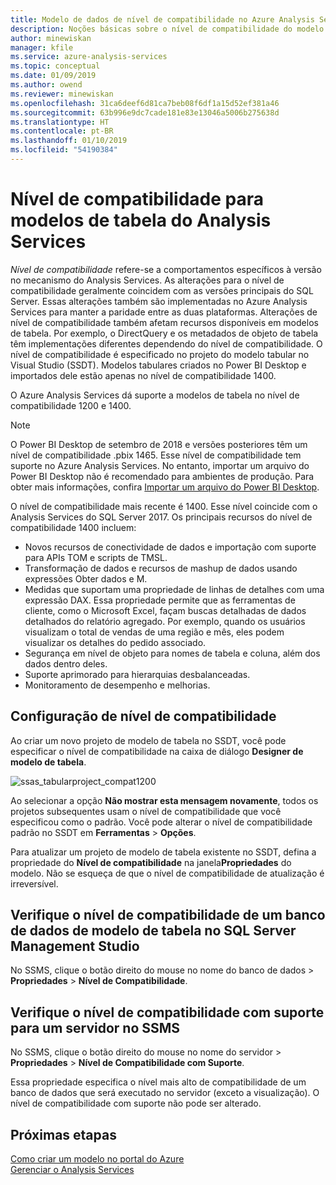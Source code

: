 ```yaml
---
title: Modelo de dados de nível de compatibilidade no Azure Analysis Services | Microsoft Docs
description: Noções básicas sobre o nível de compatibilidade do modelo de dados de tabela.
author: minewiskan
manager: kfile
ms.service: azure-analysis-services
ms.topic: conceptual
ms.date: 01/09/2019
ms.author: owend
ms.reviewer: minewiskan
ms.openlocfilehash: 31ca6deef6d81ca7beb08f6df1a15d52ef381a46
ms.sourcegitcommit: 63b996e9dc7cade181e83e13046a5006b275638d
ms.translationtype: HT
ms.contentlocale: pt-BR
ms.lasthandoff: 01/10/2019
ms.locfileid: "54190384"
---
```

# <a name="compatibility-level-for-analysis-services-tabular-models"></a>Nível de compatibilidade para modelos de tabela do Analysis Services

*Nível de compatibilidade* refere-se a comportamentos específicos à versão no mecanismo do Analysis Services. As alterações para o nível de compatibilidade geralmente coincidem com as versões principais do SQL Server. Essas alterações também são implementadas no Azure Analysis Services para manter a paridade entre as duas plataformas. Alterações de nível de compatibilidade também afetam recursos disponíveis em modelos de tabela. Por exemplo, o DirectQuery e os metadados de objeto de tabela têm implementações diferentes dependendo do nível de compatibilidade. O nível de compatibilidade é especificado no projeto do modelo tabular no Visual Studio (SSDT). Modelos tabulares criados no Power BI Desktop e importados dele estão apenas no nível de compatibilidade 1400.

O Azure Analysis Services dá suporte a modelos de tabela no nível de compatibilidade 1200 e 1400. 

> [!NOTE]
> O Power BI Desktop de setembro de 2018 e versões posteriores têm um nível de compatibilidade .pbix 1465. Esse nível de compatibilidade tem suporte no Azure Analysis Services. No entanto, importar um arquivo do Power BI Desktop não é recomendado para ambientes de produção. Para obter mais informações, confira [Importar um arquivo do Power BI Desktop](analysis-services-import-pbix.md).

O nível de compatibilidade mais recente é 1400. Esse nível coincide com o Analysis Services do SQL Server 2017. Os principais recursos do nível de compatibilidade 1400 incluem:

*  Novos recursos de conectividade de dados e importação com suporte para APIs TOM e scripts de TMSL. 
*  Transformação de dados e recursos de mashup de dados usando expressões Obter dados e M.
*  Medidas que suportam uma propriedade de linhas de detalhes com uma expressão DAX. Essa propriedade permite que as ferramentas de cliente, como o Microsoft Excel, façam buscas detalhadas de dados detalhados do relatório agregado. Por exemplo, quando os usuários visualizam o total de vendas de uma região e mês, eles podem visualizar os detalhes do pedido associado. 
*  Segurança em nível de objeto para nomes de tabela e coluna, além dos dados dentro deles.
*  Suporte aprimorado para hierarquias desbalanceadas.
*  Monitoramento de desempenho e melhorias.
 
## <a name="set-compatibility-level"></a>Configuração de nível de compatibilidade

 Ao criar um novo projeto de modelo de tabela no SSDT, você pode especificar o nível de compatibilidade na caixa de diálogo **Designer de modelo de tabela**. 
  
 ![ssas_tabularproject_compat1200](./media/analysis-services-compat-level/aas-tabularproject-compat.png)  
  
 Ao selecionar a opção **Não mostrar esta mensagem novamente**, todos os projetos subsequentes usam o nível de compatibilidade que você especificou como o padrão. Você pode alterar o nível de compatibilidade padrão no SSDT em **Ferramentas** > **Opções**.  
  
 Para atualizar um projeto de modelo de tabela existente no SSDT, defina a propriedade do **Nível de compatibilidade** na janela**Propriedades** do modelo. Não se esqueça de que o nível de compatibilidade de atualização é irreversível.
  
## <a name="check-compatibility-level-for-a-tabular-model-database-in-sql-server-management-studio"></a>Verifique o nível de compatibilidade de um banco de dados de modelo de tabela no SQL Server Management Studio 

 No SSMS, clique o botão direito do mouse no nome do banco de dados > **Propriedades** > **Nível de Compatibilidade**.  
  
## <a name="check-supported-compatibility-level-for-a-server-in-ssms"></a>Verifique o nível de compatibilidade com suporte para um servidor no SSMS  

 No SSMS, clique o botão direito do mouse no nome do servidor > **Propriedades** > **Nível de Compatibilidade com Suporte**.  
  
 Essa propriedade especifica o nível mais alto de compatibilidade de um banco de dados que será executado no servidor (exceto a visualização). O nível de compatibilidade com suporte não pode ser alterado.  

## <a name="next-steps"></a>Próximas etapas

  [Como criar um modelo no portal do Azure](analysis-services-create-model-portal.md)   
  [Gerenciar o Analysis Services](analysis-services-manage.md)  
